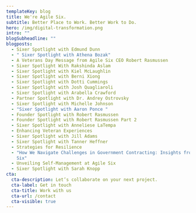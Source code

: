 ```yaml
---
templateKey: blog
title: We're Agile Six.
subtitle: Better Place to Work. Better Work to Do.
hero: /img/digital-transformation.png
intro: ""
blogSubheadline: ""
blogposts:
  - Sixer Spotlight with Edmund Dunn
  - " Sixer Spotlight with Athena Bozak"
  - A Veterans Day Message from Agile Six CEO Robert Rasmussen
  - Sixer Spotlight With Rakshinda Aslam
  - Sixer Spotlight with Kiel McLaughlin
  - Sixer Spotlight with Berni Xiong
  - Sixer Spotlight with Dotti Cummings
  - Sixer Spotlight with Josh Quagliaroli
  - Sixer Spotlight with Arabella Crawford
  - Partner Spotlight with Dr. Andrey Ostrovsky
  - Sixer Spotlight with Michelle Johnson
  - "Sixer Spotlight with Aaron Ponce "
  - Founder Spotlight with Robert Rasmussen
  - Founder Spotlight with Robert Rasmussen Part 2
  - Sixer Spotlight with Anneliese LaTempa
  - Enhancing Veteran Experiences
  - Sixer Spotlight with Jill Adams
  - Sixer Spotlight with Tanner Heffner
  - Strategies for Resilience
  - "How We Navigate Challenges in Government Contracting: Insights from Agile
    Six"
  - Unveiling Self-Management at Agile Six
  - Sixer Spotlight with Sarah Knopp
cta:
  cta-description: Let’s collaborate on your next project.
  cta-label: Get in touch
  cta-title: Work with us
  cta-url: /contact
  cta-visible: true
---
```

